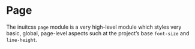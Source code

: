 # Page

The inuitcss `page` module is a very high-level module which styles very basic,
global, page-level aspects such at the project’s base `font-size` and
`line-height`.
